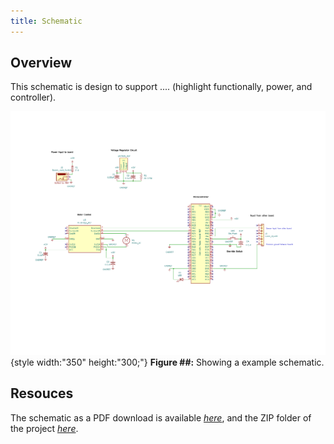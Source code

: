 ```yaml
---
title: Schematic
---
```


## Overview

This schematic is design to support .... (highlight functionally, power, and controller).


![schematic](https://github.com/riatron8/riatron8.github.io/raw/main/docs/04-Schematic/Subsystem_Schematic_Design_Print.png){style width:"350" height:"300;"}
**Figure ##:** Showing a example schematic.


## Resouces

The schematic as a PDF download is available [*here*](https://github.com/riatron8/riatron8.github.io/raw/main/docs/04-Schematic/Subsystem-Print.pdf), and the ZIP folder of the project [*here*](https://github.com/riatron8/riatron8.github.io/raw/main/docs/04-Schematic/Subsystem_Schematic_Design.zip).
